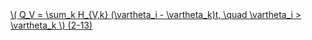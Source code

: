 <a href="/eco2_guide_center/1.%20ECO2%20Logic%20Guide/Hee1_Equation_List.html" class="equation-link" target="_blank" rel="noopener noreferrer">
  \( Q_V = \sum_k H_{V,k} (\vartheta_i - \vartheta_k)t, \quad \vartheta_i > \vartheta_k \) <span class="eq-number">(2-13)</span>
</a>
